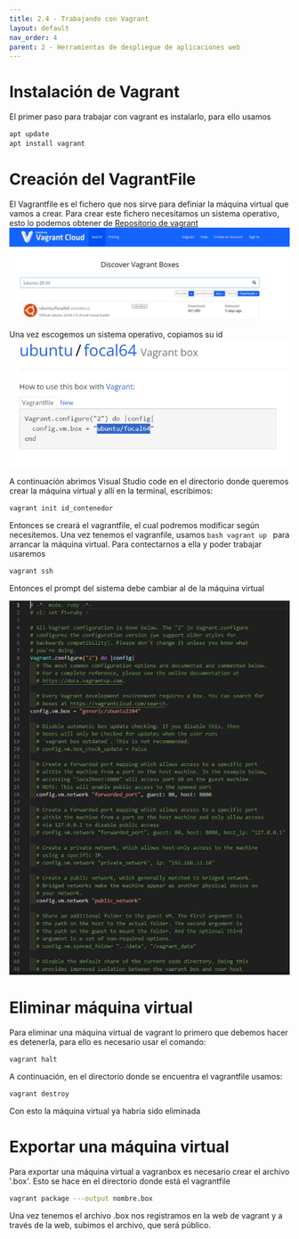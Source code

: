 ```yaml
---
title: 2.4 - Trabajando con Vagrant
layout: default
nav_order: 4
parent: 2 - Herramientas de despliegue de aplicaciones web
---
```

# Instalación de Vagrant
El primer paso para trabajar con vagrant es instalarlo, para ello usamos 
```bash
apt update
apt install vagrant
```

# Creación del VagrantFile
El Vagrantfile es el fichero que nos sirve para definiar la máquina virtual que vamos a crear. Para crear este fichero necesitamos un sistema operativo, esto lo podemos obtener de [Repositorio de vagrant](https://app.vagrantup.com/boxes/search)
![Imagen del repositorio público de sistemas operativos](./imagenes/vagrantbox.png)

Una vez escogemos un sistema operativo, copiamos su id
![Id del contenedor ](./imagenes/ubuntufocal.png)

A continuación abrimos Visual Studio code en el directorio donde queremos crear la máquina virtual y allí en la terminal, escribimos:
```bash
vagrant init id_contenedor
```
Entonces se creará el vagrantfile, el cual podremos modificar según necesitemos. Una vez tenemos el vagranfile, usamos ```bash vagrant up ``` para arrancar la máquina virtual.
Para contectarnos a ella y poder trabajar usaremos
```bash
vagrant ssh
```
Entonces el prompt del sistema debe cambiar al de la máquina virtual

![Imagen del vagrantfile](./imagenes/vagrantfile.png)

# Eliminar máquina virtual
Para eliminar una máquina virtual de vagrant lo primero que debemos hacer es detenerla, para ello es necesario usar el comando:
```bash
vagrant halt
```
A continuación, en el directorio donde se encuentra el vagrantfile usamos:
```bash
vagrant destroy
```
Con esto la máquina virtual ya habría sido eliminada

# Exportar una máquina virtual
Para exportar una máquina virtual a vagranbox es necesario crear el archivo '.box'. Esto se hace en el directorio donde está el vagrantfile
```bash
vagrant package ---output nombre.box
```
Una vez tenemos el archivo .box nos registramos en la web de vagrant y a través de la web, subimos el archivo, que será público.